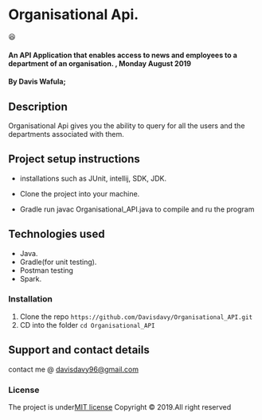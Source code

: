 # Organisational Api.
:satisfied:
#### An API Application that enables access to news and employees to a department of an organisation.  , Monday August 2019
#### By **Davis Wafula**;
## Description

Organisational Api gives you the ability to query for all the users and the departments associated with them.


## Project setup instructions
* installations such as JUnit, intellij, SDK, JDK.

* Clone the project into your machine.

* Gradle run javac Organisational_API.java to compile and ru the program


## Technologies used
* Java.
* Gradle(for unit testing).
* Postman testing
* Spark.


### Installation
1. Clone the repo `https://github.com/Davisdavy/Organisational_API.git`
2. CD into the folder `cd Organisational_API`



## Support and contact details
contact me @ davisdavy96@gmail.com

### License
The project is under[MIT license](https://github.com/Davisdavy/Organisational_API/blob/master/LICENSE)
Copyright &copy; 2019.All right reserved